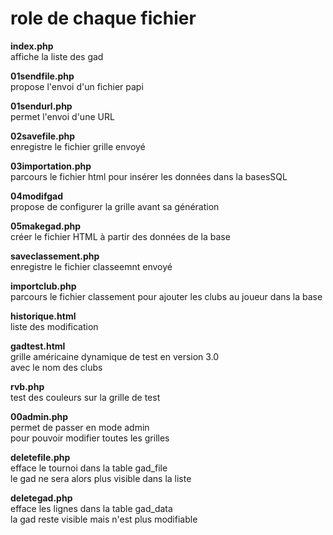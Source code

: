 # role de chaque fichier

**index.php**  
affiche la liste des gad

**01sendfile.php**  
propose l'envoi d'un fichier papi

**01sendurl.php**  
permet l'envoi d'une URL

**02savefile.php**  
enregistre le fichier grille envoyé

**03importation.php**  
parcours le fichier html pour insérer les données dans la basesSQL

**04modifgad**  
propose de configurer la grille avant sa génération

**05makegad.php**  
créer le fichier HTML à partir des données de la base

**saveclassement.php**  
enregistre le fichier classeemnt envoyé

**importclub.php**  
parcours le fichier classement pour ajouter les clubs au joueur dans la base

**historique.html**  
liste des modification

**gadtest.html**  
grille américaine dynamique de test en version 3.0  
avec le nom des clubs

**rvb.php**  
test des couleurs sur la grille de test

**00admin.php**  
permet de passer en mode admin  
pour pouvoir modifier toutes les grilles

**deletefile.php**  
efface le tournoi dans la table gad_file  
le gad ne sera alors plus visible dans la liste

**deletegad.php**  
efface les lignes dans la table gad_data  
la gad reste visible mais n'est plus modifiable


